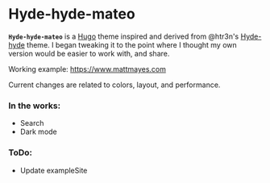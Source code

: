 # Hyde-hyde-mateo

__`Hyde-hyde-mateo`__ is a [Hugo](https://gohugo.io) theme inspired and derived from @htr3n's [Hyde-hyde](https://github.com/htr3n/hyde-hyde) theme. I began tweaking it to the point where I thought my own version would be easier to work with, and share.

Working example: https://www.mattmayes.com

Current changes are related to colors, layout, and performance. 

### In the works:
* Search
* Dark mode

### ToDo:
* Update exampleSite
